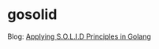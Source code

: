 # gosolid

Blog: [Applying S.O.L.I.D Principles in Golang](https://prongbang.github.io/golang/2024/04/30/solid-golang.html)
